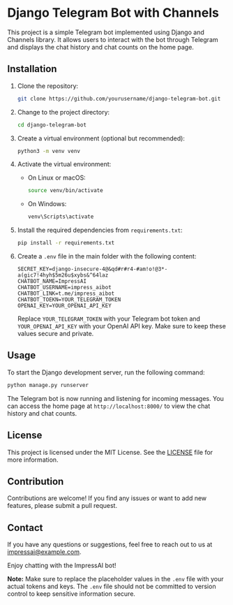 # Django Telegram Bot with Channels

This project is a simple Telegram bot implemented using Django and Channels library. It allows users to interact with the bot through Telegram and displays the chat history and chat counts on the home page.

## Installation

1. Clone the repository:

   ```bash
   git clone https://github.com/yourusername/django-telegram-bot.git
   ```

2. Change to the project directory:

   ```bash
   cd django-telegram-bot
   ```

3. Create a virtual environment (optional but recommended):

   ```bash
   python3 -m venv venv
   ```

4. Activate the virtual environment:

   - On Linux or macOS:

     ```bash
     source venv/bin/activate
     ```

   - On Windows:

     ```bash
     venv\Scripts\activate
     ```

5. Install the required dependencies from `requirements.txt`:

   ```bash
   pip install -r requirements.txt
   ```

6. Create a `.env` file in the main folder with the following content:

   ```plaintext
   SECRET_KEY=django-insecure-4@&qd#r#r4-#am!o!@3*-a(gic7!4hyh$5m26u$xybs&^64laz
   CHATBOT_NAME=ImpressAI
   CHATBOT_USERNAME=impress_aibot
   CHATBOT_LINK=t.me/impress_aibot
   CHATBOT_TOEKN=YOUR_TELEGRAM_TOKEN
   OPENAI_KEY=YOUR_OPENAI_API_KEY
   ```

   Replace `YOUR_TELEGRAM_TOKEN` with your Telegram bot token and `YOUR_OPENAI_API_KEY` with your OpenAI API key. Make sure to keep these values secure and private.

## Usage

To start the Django development server, run the following command:

```bash
python manage.py runserver
```

The Telegram bot is now running and listening for incoming messages. You can access the home page at `http://localhost:8000/` to view the chat history and chat counts.

## License

This project is licensed under the MIT License. See the [LICENSE](LICENSE) file for more information.

## Contribution

Contributions are welcome! If you find any issues or want to add new features, please submit a pull request.

## Contact

If you have any questions or suggestions, feel free to reach out to us at impressai@example.com.

Enjoy chatting with the ImpressAI bot!

**Note:** Make sure to replace the placeholder values in the `.env` file with your actual tokens and keys. The `.env` file should not be committed to version control to keep sensitive information secure.